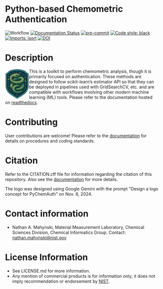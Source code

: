 Python-based Chemometric Authentication
=======================================

![Workflow](https://github.com/mahynski/pychemauth/actions/workflows/python-app.yml/badge.svg?branch=main)
[![Documentation Status](https://readthedocs.org/projects/pychemauth/badge/?version=latest)](https://pychemauth.readthedocs.io/en/latest/?badge=latest)
[![pre-commit](https://img.shields.io/badge/pre--commit-enabled-brightgreen?logo=pre-commit&logoColor=white)](https://github.com/pre-commit/pre-commit)
[![Code style: black](https://img.shields.io/badge/code%20style-black-000000.svg)](https://github.com/psf/black)
[![Imports: isort](https://img.shields.io/badge/%20imports-isort-%231674b1?style=flat&labelColor=ef8336)](https://pycqa.github.io/isort/)
[![DOI](https://zenodo.org/badge/331207062.svg)](https://zenodo.org/badge/latestdoi/331207062)

<!--[![DOI](https://zenodo.org/badge/{github_id}.svg)](https://zenodo.org/badge/latestdoi/{github_id})-->
<!--[![codecov](https://codecov.io/gh/mahynski/pychemauth/branch/main/graph/badge.svg?token=YSLBQ33C7F)](https://codecov.io/gh/mahynski/pychemauth)-->

# Description
<img src="docs/_static/logo_no.png" height=100 align="left" />
This is a toolkit to perform chemometric analysis, though it is primarily focused on authentication. These methods are designed to follow scikit-learn’s estimator API so that they can be deployed in pipelines used with GridSearchCV, etc. and are compatible with workflows involving other modern machine learning (ML) tools. Please refer to the documentation hosted on <a href="https://pychemauth.readthedocs.io/en/latest/index.html">readthedocs</a>.
<br/>

# Contributing
User contributions are welcome!  Please refer to the [documentation](https://pychemauth.readthedocs.io/en/latest/contributing.html) for details on procedures and coding standards.

# Citation
Refer to the CITATION.cff file for information regarding the citation of this repository.  Also see the [documentation](https://pychemauth.readthedocs.io/en/latest/citation.html) for more details.

The logo was designed using Google Gemini with the prompt "Design a logo concept for PyChemAuth" on Nov. 8, 2024.

# Contact information
* Nathan A. Mahynski, Material Measurement Laboratory, Chemical Sciences Division, Chemical Informatics Group. Contact: nathan.mahynski@nist.gov

# License Information
* See LICENSE.md for more information.
* Any mention of commercial products is for information only; it does not imply recommendation or endorsement by [NIST](https://www.nist.gov/).
